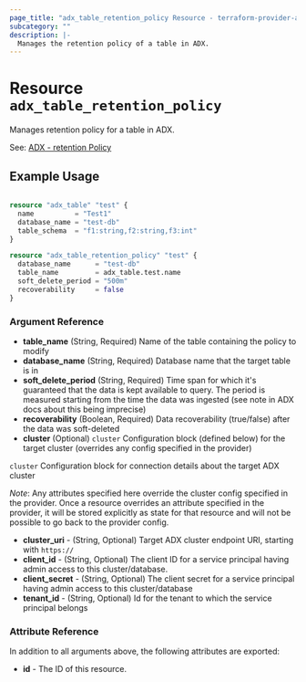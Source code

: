 ```yaml
---
page_title: "adx_table_retention_policy Resource - terraform-provider-adx"
subcategory: ""
description: |-
  Manages the retention policy of a table in ADX.
---
```


# Resource `adx_table_retention_policy`

Manages retention policy for a table in ADX.

See: [ADX - retention Policy](https://docs.microsoft.com/en-us/azure/data-explorer/kusto/management/retentionpolicy)

## Example Usage

```terraform

resource "adx_table" "test" {
  name          = "Test1"
  database_name = "test-db"
  table_schema  = "f1:string,f2:string,f3:int"
}

resource "adx_table_retention_policy" "test" {
  database_name      = "test-db"
  table_name         = adx_table.test.name
  soft_delete_period = "500m"
  recoverability     = false
}

```

### Argument Reference

- **table_name** (String, Required) Name of the table containing the policy to modify
- **database_name** (String, Required) Database name that the target table is in
- **soft_delete_period** (String, Required) Time span for which it's guaranteed that the data is kept available to query. The period is measured starting from the time the data was ingested (see note in ADX docs about this being imprecise)
- **recoverability** (Boolean, Required) Data recoverability (true/false) after the data was soft-deleted
- **cluster** (Optional) `cluster` Configuration block (defined below) for the target cluster (overrides any config specified in the provider)

`cluster` Configuration block for connection details about the target ADX cluster 

*Note*: Any attributes specified here override the cluster config specified in the provider. Once a resource overrides an attribute specified in the provider, it will be stored explicitly as state for that resource and will not be possible to go back to the provider config.

- **cluster_uri** - (String, Optional) Target ADX cluster endpoint URI, starting with `https://`
- **client_id** - (String, Optional) The client ID for a service principal having admin access to this cluster/database. 
- **client_secret** - (String, Optional) The client secret for a service principal having admin access to this cluster/database
- **tenant_id** - (String, Optional) Id for the tenant to which the service principal belongs

### Attribute Reference

In addition to all arguments above, the following attributes are exported:

- **id** - The ID of this resource.
